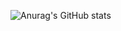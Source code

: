 

![Anurag's GitHub stats](https://github-readme-stats.vercel.app/api?username=Piankaa&show_icons=true&theme=tokyonight)
